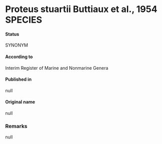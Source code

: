 Proteus stuartii Buttiaux et al., 1954 SPECIES
=======

#### Status
SYNONYM

#### According to
Interim Register of Marine and Nonmarine Genera

#### Published in
null

#### Original name
null

### Remarks
null